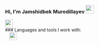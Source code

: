 ### Hi, I'm Jamshidbek Murodillayev <img src="https://media.giphy.com/media/hvRJCLFzcasrR4ia7z/giphy.gif" width="27px">
<a href="https://instagram.com/jamshidbek_2804" target="_blank">
  <img src="https://encrypted-tbn0.gstatic.com/images?q=tbn:ANd9GcRP0g4l503BEW1OReWlJe72_y8AkiOgzemAdQ&usqp=CAU" width="25px">
 </a>
 <br/>
### Languages and tools I work with: 
<code>
  <img src="[https://www.w3.org/html/logo/downloads/HTML5_1Color_Black.png](https://encrypted-tbn0.gstatic.com/images?q=tbn:ANd9GcTWdYZ8nWw0jCLtFH1a5Snqz9SOeGwcxINkbQ&usqp=CAU)" width="25px">
</code>
